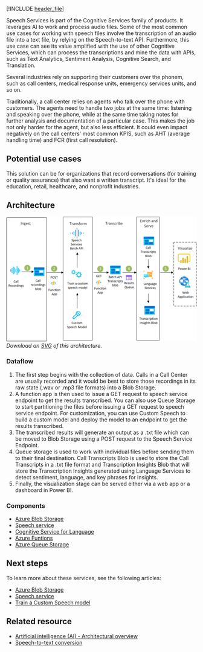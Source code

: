 [!INCLUDE [header_file](../../../includes/sol-idea-header.md)]

Speech Services is part of the Cognitive Services family of products. It leverages AI to work and process audio files. Some of the most common use cases for working with speech files involve the transcription of an audio file into a text file, by relying on the Speech-to-text API. Furthermore, this use case can see its value amplified with the use of other Cognitive Services, which can process the transcriptions and mine the data with APIs, such as Text Analytics, Sentiment Analysis, Cognitive Search, and Translation.

Several industries rely on supporting their customers over the phonem, such as call centers, medical response units, emergency services units, and so on.

Traditionally, a call center relies on agents who talk over the phone with customers. The agents need to handle two jobs at the same time: listening and speaking over the phone, while at the same time taking notes for further analysis and documentation of a particular case. This makes the job not only harder for the agent, but also less efficient. It could even impact negatively on the call centers' most common KPIS, such as AHT (average handling time) and FCR (first call resolution).

## Potential use cases

This solution can be for organizations that record conversations (for training or quality assurance) that also want a written transcript. It's ideal for the education, retail, healthcare, and nonprofit industries.

## Architecture

![Architecture diagram shows recorded calls to Azure Trans Queue to Speech Endpoint to Transcription Result Queue to Transcript Blob and Insights.](../media/speech-services.png)
*Download an [SVG](../media/speech-services.svg) of this architecture.*

### Dataflow

1. The first step begins with the collection of data. Calls in a Call Center are usually recorded and it would be best to store those recordings in its raw state (.wav or .mp3 file formats) into a Blob Storage.
1. A function app is then used to issue a GET request to speech service endpoint to get the results transcribed. You can also use Queue Storage to start partitioning the files before issuing a GET request to speech service endpoint. For customization, you can use Custom Speech to build a custom model and deploy the model to an endpoint to get the results transcribed.
1. The transcribed results will generate an output as a .txt file which can be moved to Blob Storage using a POST request to the Speech Service Endpoint.
1. Queue storage is used to work with individual files before sending them to their final destination. Call Transcripts Blob is used to store the Call Transcripts in a .txt file format and Transcription Insights Blob that will store the Transcription Insights generated using Language Services to detect sentiment, language, and key phrases for insights.
1. Finally, the visualization stage can be served either via a web app or a dashboard in Power BI.


### Components

* [Azure Blob Storage](https://azure.microsoft.com/services/storage/blobs)
* [Speech service](https://azure.microsoft.com/en-us/services/cognitive-services/speech-services)
* [Cognitive Service for Language](https://docs.microsoft.com/en-us/azure/cognitive-services/language-service/overview)
* [Azure Funtions](https://docs.microsoft.com/en-us/azure/azure-functions/functions-reference?tabs=blob)
* [Azure Queue Storage](https://docs.microsoft.com/en-us/azure/storage/queues/storage-queues-introduction)

## Next steps

To learn more about these services, see the following articles:

* [Azure Blob Storage](/azure/storage/blobs)
* [Speech service](https://docs.microsoft.com/en-us/azure/cognitive-services/Speech-Service/)
* [Train a Custom Speech model](https://docs.microsoft.com/en-us/azure/cognitive-services/speech-service/how-to-custom-speech-train-model?pivots=speech-studio)

## Related resource

* [Artificial intelligence (AI) - Architectural overview](../../data-guide/big-data/ai-overview.md)
* [Speech-to-text conversion](../../reference-architectures/ai/speech-to-text-transcription-pipeline.yml)
